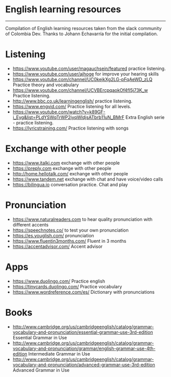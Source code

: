 # English learning resources
-------------
Compilation of English learning resources taken from the slack community of Colombia Dev. Thanks to Johann Echavarría for the initial compilation.

# Listening

- https://www.youtube.com/user/magauchsein/featured practice listening.
- https://www.youtube.com/user/ajhoge for improve your hearing skills
- https://www.youtube.com/channel/UC0kejkXg2LG-pFqAeWD_zLQ Practice theory and vocabulary
- https://www.youtube.com/channel/UCVBErcpqaokOf4fI5j73K_w Practice listening.
- http://www.bbc.co.uk/learningenglish/ practice listening.
- https://www.engvid.com/ Practice listening for all levels.
- https://www.youtube.com/watch?v=k89GF-i_Eyg&list=PLdYSWqTrWP2jyqWIdjsATbrb11uN_BMrF Extra English serie - practice listening.
- https://lyricstraining.com/ Practice listening with songs

# Exchange with other people

- https://www.italki.com exchange with other people
- https://preply.com exchange with other people
- http://home.hellotalk.com/ exchange with other people
- https://www.tandem.net exchange with chat and have voice/video calls
- https://bilingua.io conversation practice. Chat and play

# Pronunciation

- https://www.naturalreaders.com to hear quality pronunciation with different accents
- https://speechnotes.co/ to test your own pronunciation
- https://es.youglish.com/ pronunciation
- https://www.fluentin3months.com/ Fluent in 3 months
- https://accentadvisor.com/ Accent advisor

# Apps

- https://www.duolingo.com/ Practice english
- https://tinycards.duolingo.com/ Practice vocabulary
- https://www.wordreference.com/es/ Dictionary with pronunciations

# Books

- http://www.cambridge.org/us/cambridgeenglish/catalog/grammar-vocabulary-and-pronunciation/essential-grammar-use-3rd-edition Essential Grammar in Use
- http://www.cambridge.org/us/cambridgeenglish/catalog/grammar-vocabulary-and-pronunciation/grammar/english-grammar-use-4th-edition Intermediate Grammar in Use
- http://www.cambridge.org/us/cambridgeenglish/catalog/grammar-vocabulary-and-pronunciation/advanced-grammar-use-3rd-edition  Advanced Grammar in Use

